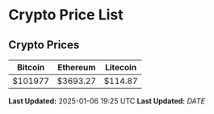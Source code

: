 # Crypto Price List

## Crypto Prices
| Bitcoin | Ethereum | Litecoin |
| ------- | -------- | -------- |
| $101977 | $3693.27 | $114.87 |
**Last Updated:** 2025-01-06 19:25 UTC
**Last Updated:** $DATE$
